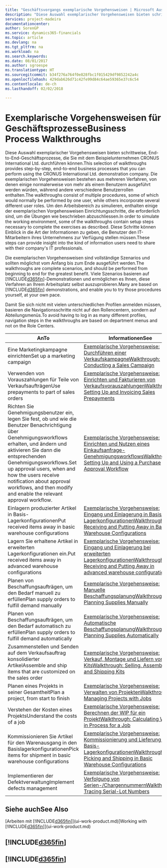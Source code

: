 ```yaml
---
title: "Geschäftsvorgangs exemplarische Vorgehensweisen | Microsoft Ausgleich."
description: "Diese Auswahl exemplarischer Vorgehensweisen bieten schrittweise, End-to-End-Geschäftsprozesse, die Sie mit dem Beispielunternehmen CRONUS International Ltd. durchführen können. Die exemplarischen Vorgehensweisen bestehen aus mehreren Verfahren, von denen einige normalerweise von mehr als einem Benutzern ausgeführt werden würden, während andere verschiedene Benutzerrollen enthalten. Um den Arbeitsbereich zu simulieren, enthalten einige der exemplarischen Vorgehensweisen Einrichtungsschritte, die erforderlich sind, um die Übungen wie beschrieben abzuschliessen. Diese Schritte können Einblick in die Art der Informationen zu geben, die Benutzer den IT-Mitarbeitern ihres Unternehmens zur Verfügung stellen müssen."
services: project-madeira
documentationcenter: 
author: SorenGP
ms.service: dynamics365-financials
ms.topic: article
ms.devlang: na
ms.tgt_pltfrm: na
ms.workload: na
ms.search.keywords: 
ms.date: 08/01/2017
ms.author: sgroespe
ms.translationtype: HT
ms.sourcegitcommit: b34f276a764f0e828fbc1f015429df9852242a4c
ms.openlocfilehash: 429dab626d71c42fe99d84c64ae59365e37c6c54
ms.contentlocale: de-ch
ms.lasthandoff: 02/02/2018

---
```

# <a name="business-process-walkthroughs"></a><span data-ttu-id="5f137-106">Exemplarische Vorgehensweisen für Geschäftsprozesse</span><span class="sxs-lookup"><span data-stu-id="5f137-106">Business Process Walkthroughs</span></span>
<span data-ttu-id="5f137-107">Diese Auswahl exemplarischer Vorgehensweisen bieten schrittweise, End-to-End-Geschäftsprozesse, die Sie mit dem Beispielunternehmen CRONUS International Ltd. durchführen können.</span><span class="sxs-lookup"><span data-stu-id="5f137-107">This selection of walkthroughs provides step-by-step, end-to-end business processes that you can perform using the CRONUS International Ltd. demonstration company.</span></span> <span data-ttu-id="5f137-108">Die exemplarischen Vorgehensweisen bestehen aus mehreren Verfahren, von denen einige normalerweise von mehr als einem Benutzern ausgeführt werden würden, während andere verschiedene Benutzerrollen enthalten.</span><span class="sxs-lookup"><span data-stu-id="5f137-108">The walkthroughs consist of multiple procedures, some of which would normally be performed by one user, while others incorporate several different user roles.</span></span> <span data-ttu-id="5f137-109">Um den Arbeitsbereich zu simulieren, enthalten einige der exemplarischen Vorgehensweisen Einrichtungsschritte, die erforderlich sind, um die Übungen wie beschrieben abzuschliessen.</span><span class="sxs-lookup"><span data-stu-id="5f137-109">In order to simulate the working environment, some of the walkthroughs contain setup steps necessary to complete the exercises as described.</span></span> <span data-ttu-id="5f137-110">Diese Schritte können Einblick in die Art der Informationen zu geben, die Benutzer den IT-Mitarbeitern ihres Unternehmens zur Verfügung stellen müssen.</span><span class="sxs-lookup"><span data-stu-id="5f137-110">These steps can provide insight into the kind of information users need to share with their company's IT professionals.</span></span>  

 <span data-ttu-id="5f137-111">Die exemplarischen Vorgehensweisen sind vollständige Szenarios und sollten möglichst vom Anfang bis zum Ende ausgeführt werden.</span><span class="sxs-lookup"><span data-stu-id="5f137-111">The walkthroughs are complete scenarios, and should be performed from beginning to end for the greatest benefit.</span></span> <span data-ttu-id="5f137-112">Viele Szenarios basieren auf [!INCLUDE[d365fin](includes/d365fin_md.md)]-Demonstrationen und ermöglichen es Ihnen, diese Verfahren an Ihrem Arbeitsplatz selbst auszuprobieren.</span><span class="sxs-lookup"><span data-stu-id="5f137-112">Many are based on [!INCLUDE[d365fin](includes/d365fin_md.md)] demonstrations, and enable you to try those procedures yourself, at your own pace.</span></span>  

 <span data-ttu-id="5f137-113">Damit Sie sich nicht mit vielen unterschiedlichen Profilen anmelden müssen, basieren die Navigationsschritte nicht auf den Rollencentern, sondern auf Abteilungsmenüs.</span><span class="sxs-lookup"><span data-stu-id="5f137-113">To avoid having to log in as many different profiles, navigation steps in the walkthroughs are based on department menus and not on the Role Centers.</span></span>  

|<span data-ttu-id="5f137-114">An</span><span class="sxs-lookup"><span data-stu-id="5f137-114">To</span></span>|<span data-ttu-id="5f137-115">Informationen</span><span class="sxs-lookup"><span data-stu-id="5f137-115">See</span></span>|  
|--------|---------|  
|<span data-ttu-id="5f137-116">Eine Marketingkampagne einrichten</span><span class="sxs-lookup"><span data-stu-id="5f137-116">Set up a marketing campaign</span></span>|[<span data-ttu-id="5f137-117">Exemplarische Vorgehensweise: Durchführen einer Verkaufskampagne</span><span class="sxs-lookup"><span data-stu-id="5f137-117">Walkthrough: Conducting a Sales Campaign</span></span>](walkthrough-conducting-a-sales-campaign.md)|  
|<span data-ttu-id="5f137-118">Verwenden von Vorauszahlungen für Teile von Verkaufsaufträgen</span><span class="sxs-lookup"><span data-stu-id="5f137-118">Use prepayments to part of sales orders</span></span>|[<span data-ttu-id="5f137-119">Exemplarische Vorgehensweise: Einrichten und Fakturieren von Verkaufsvorauszahlungen</span><span class="sxs-lookup"><span data-stu-id="5f137-119">Walkthrough: Setting Up and Invoicing Sales Prepayments</span></span>](walkthrough-setting-up-and-invoicing-sales-prepayments.md)|  
|<span data-ttu-id="5f137-120">Richten Sie Genehmigungsbenutzer ein, legen Sie fest, ob und wie die Benutzer Benachrichtigung über Genehmigungsworkflows erhalten, und ändern und aktivieren Sie dann die entsprechenden Genehmigungsworkflows.</span><span class="sxs-lookup"><span data-stu-id="5f137-120">Set up approval users, when and how the users receive notification about approval workflows, and then modify and enable the relevant approval workflow.</span></span>|[<span data-ttu-id="5f137-121">Exemplarische Vorgehensweise: Einrichten und Nutzen eines Einkaufsanfrage-Genehmigungsworkflows</span><span class="sxs-lookup"><span data-stu-id="5f137-121">Walkthrough: Setting Up and Using a Purchase Approval Workflow</span></span>](walkthrough-setting-up-and-using-a-purchase-approval-workflow.md)|  
|<span data-ttu-id="5f137-122">Einlagern produzierter Artikel in Basis-Lagerkonfigurationen</span><span class="sxs-lookup"><span data-stu-id="5f137-122">Put received items away in basic warehouse configurations</span></span>|[<span data-ttu-id="5f137-123">Exemplarische Vorgehensweise: Eingang und Einlagerung in Basis-Lagerkonfigurationen</span><span class="sxs-lookup"><span data-stu-id="5f137-123">Walkthrough: Receiving and Putting Away in Basic Warehouse Configurations</span></span>](walkthrough-receiving-and-putting-away-in-basic-warehousing.md)|  
|<span data-ttu-id="5f137-124">Lagern Sie erhaltene Artikel in erweiterten Lagerkonfigurationen ein.</span><span class="sxs-lookup"><span data-stu-id="5f137-124">Put received items away in advanced warehouse configurations</span></span>|[<span data-ttu-id="5f137-125">Exemplarische Vorgehensweise: Eingang und Einlagerung bei erweiterten Lagerkonfigurationen</span><span class="sxs-lookup"><span data-stu-id="5f137-125">Walkthrough: Receiving and Putting Away in advanced warehouse configurations</span></span>](walkthrough-receiving-and-putting-away-in-advanced-warehousing.md)|  
|<span data-ttu-id="5f137-126">Planen von Beschaffungsaufträgen, um den Bedarf manuell zu erfüllen</span><span class="sxs-lookup"><span data-stu-id="5f137-126">Plan supply orders to fulfill demand manually</span></span>|[<span data-ttu-id="5f137-127">Exemplarische Vorgehensweise: Manuelle Beschaffungsplanung</span><span class="sxs-lookup"><span data-stu-id="5f137-127">Walkthrough: Planning Supplies Manually</span></span>](walkthrough-planning-supplies-manually.md)|  
|<span data-ttu-id="5f137-128">Planen von Beschaffungsaufträgen, um den Bedarf automatisch zu erfüllen</span><span class="sxs-lookup"><span data-stu-id="5f137-128">Plan supply orders to fulfill demand automatically</span></span>|[<span data-ttu-id="5f137-129">Exemplarische Vorgehensweise: Automatische Beschaffungsplanung</span><span class="sxs-lookup"><span data-stu-id="5f137-129">Walkthrough: Planning Supplies Automatically</span></span>](walkthrough-planning-supplies-automatically.md)|  
|<span data-ttu-id="5f137-130">Zusammenstellen und Senden auf dem Verkaufsauftrag konsolidierter Artikel</span><span class="sxs-lookup"><span data-stu-id="5f137-130">Assemble and ship items that are customized on the sales order</span></span>|[<span data-ttu-id="5f137-131">Exemplarische Vorgehensweise: Verkauf, Montage und Liefern von Kits</span><span class="sxs-lookup"><span data-stu-id="5f137-131">Walkthrough: Selling, Assembling, and Shipping Kits</span></span>](walkthrough-selling-assembling-and-shipping-kits.md)|  
|<span data-ttu-id="5f137-132">Planen eines Projekts in seiner Gesamtheit</span><span class="sxs-lookup"><span data-stu-id="5f137-132">Plan a project, from start to finish</span></span>|[<span data-ttu-id="5f137-133">Exemplarische Vorgehensweise: Verwalten von Projekten</span><span class="sxs-lookup"><span data-stu-id="5f137-133">Walkthrough: Managing Projects with Jobs</span></span>](walkthrough-managing-projects-with-jobs.md)|  
|<span data-ttu-id="5f137-134">Verstehen der Kosten eines Projekts</span><span class="sxs-lookup"><span data-stu-id="5f137-134">Understand the costs of a job</span></span>|[<span data-ttu-id="5f137-135">Exemplarische Vorgehensweise: Berechnen der WIP für ein Projekt</span><span class="sxs-lookup"><span data-stu-id="5f137-135">Walkthrough: Calculating Work in Process for a Job</span></span>](walkthrough-calculating-work-in-process-for-a-job.md)|  
|<span data-ttu-id="5f137-136">Kommissionieren Sie Artikel für den Warenausgang in den Basislagerkonfigurationen</span><span class="sxs-lookup"><span data-stu-id="5f137-136">Pick items for shipment in basic warehouse configurations</span></span>|[<span data-ttu-id="5f137-137">Exemplarische Vorgehensweise: Kommissionierung und Lieferung in Basis-Lagerkonfigurationen</span><span class="sxs-lookup"><span data-stu-id="5f137-137">Walkthrough: Picking and Shipping in Basic Warehouse Configurations</span></span>](walkthrough-picking-and-shipping-in-basic-warehousing.md)|  
|<span data-ttu-id="5f137-138">Implementieren der Defektverwaltung</span><span class="sxs-lookup"><span data-stu-id="5f137-138">Implement defects management</span></span>|[<span data-ttu-id="5f137-139">Exemplarische Vorgehensweise: Verfolgung von Serien-/Chargennummern</span><span class="sxs-lookup"><span data-stu-id="5f137-139">Walkthrough: Tracing Serial-Lot Numbers</span></span>](walkthrough-tracing-serial-lot-numbers.md)|  

## <a name="see-also"></a><span data-ttu-id="5f137-140">Siehe auch</span><span class="sxs-lookup"><span data-stu-id="5f137-140">See Also</span></span>
<span data-ttu-id="5f137-141">[Arbeiten mit [!INCLUDE[d365fin](includes/d365fin_md.md)]](ui-work-product.md)</span><span class="sxs-lookup"><span data-stu-id="5f137-141">[Working with [!INCLUDE[d365fin](includes/d365fin_md.md)]](ui-work-product.md)</span></span>  

## [!INCLUDE[d365fin](includes/free_trial_md.md)]  
## [!INCLUDE[d365fin](includes/training_link_md.md)]

